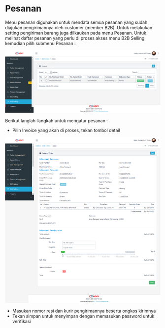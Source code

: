 # Pesanan

Menu pesanan digunakan untuk mendata semua pesanan yang sudah diajukan pengirimannya oleh customer \(member B2B\). Untuk melakukan setting pengiriman barang juga dilkaukan pada menu Pesanan. Untuk melihat daftar pesanan yang perlu di proses akses menu B2B Selling kemudian pilih submenu Pesanan :

![](../../.gitbook/assets/image%20%28200%29.png)

Berikut langlah-langkah untuk mengatur pesanan :

* Pilih Invoice yang akan di proses, tekan tombol detail

![](../../.gitbook/assets/image%20%28242%29.png)

* Masukan nomor resi dan kurir pengirimannya beserta ongkos kirimnya
* Tekan simpan untuk menyimpan dengan memasukan password untuk verifikasi



